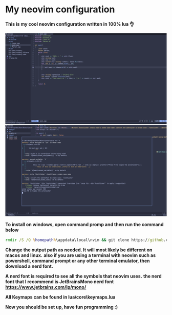 #  My neovim configuration

**This is my cool neovim configuration written in 100% lua 👌**

<img src="images/neovim1.png" width=800>
<img src="images/neovim2.png" width=800>

**To install on windows, open command promp and then run the command below**
```bat
rmdir /S /Q %homepath%\appdata\local\nvim && git clone https://github.com/Sly-Harvey/nvim.git %homepath%\appdata\local\nvim
```
**Change the output path as needed. It will most likely be different on macos and linux.**
**also if you are using a terminal with neovim such as powershell, command prompt or any other terminal emulator, then download a nerd font.**

**A nerd font is required to see all the symbols that neovim uses.**
**the nerd font that I recommend is JetBrainsMono nerd font https://www.jetbrains.com/lp/mono/**

**All Keymaps can be found in lua\core\keymaps.lua**

**Now you should be set up, have fun programming :)**
